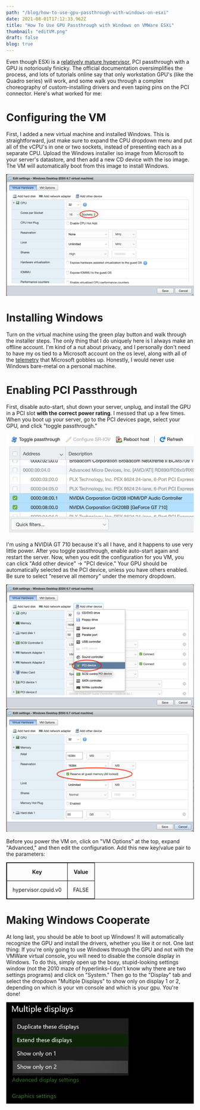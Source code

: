 ```yaml
---
path: "/blog/how-to-use-gpu-passthrough-with-windows-on-esxi"
date: 2021-08-01T17:12:33.962Z
title: "How To Use GPU Passthrough with Windows on VMWare ESXi"
thumbnail: "editVM.png"
draft: false
blog: true
---
```



<style>

table, th, td {
  border: 1px solid black;
  border-collapse: collapse;
}

th, td {
  padding: 15px;
}

th, td {
  text-align: center;
}

</style>

Even though ESXi is a [relatively mature hypervisor](https://en.wikipedia.org/wiki/Timeline_of_virtualization_development#Year_1999), PCI passthrough with a GPU is notoriously finicky.  The official documentation oversimplifies the process, and lots of tutorials online say that only workstation GPU's (like the Quadro series) will work, and some walk you through a complex choreography of custom-installing drivers and even taping pins on the PCI connector.  Here's what worked for me:

# Configuring the VM

First, I added a new virtual machine and installed Windows.  This is straightforward, just make sure to expand the CPU dropdown menu and put all of the vCPU's in one or two sockets, instead of presenting each as a separate CPU.  Upload the Windows installer iso image from Microsoft to your server's datastore, and then add a new CD device with the iso image.  The VM will automatically boot from this image to install Windows.

![Edit VM](../../images/editVM.png)

# Installing Windows

Turn on the virtual machine using the green play button and walk through the installer steps.  The only thing that I do uniquely here is I always make an offline account.  I'm kind of a nut about privacy, and I personally don't need to have my os tied to a Microsoft account on the os level, along with all of the [telemetry](https://docs.microsoft.com/en-us/windows/privacy/manage-windows-2004-endpoints) that Microsoft gobbles up.  Honestly, I would never use Windows bare-metal on a personal machine.

# Enabling PCI Passthrough

First, disable auto-start, shut down your server, unplug, and install the GPU in a PCI slot **with the correct power rating**.  I messed that up a few times.  When you boot up your server, go to the PCI devices page, select your GPU, and click "toggle passthrough."

![pcipassthrough](../../images/pcipassthrough.png 'PCI Passthrough')

I'm using a NVIDIA GT 710 because it's all I have, and it happens to use very little power.  After you toggle passthrough, enable auto-start again and restart the server.  Now, when you edit the configuration for you VM, you can click "Add other device" -> "PCI device."  Your GPU should be automatically selected as the PCI device, unless you have others enabled.  Be sure to select "reserve all memory" under the memory dropdown.  

![addpcidevice](../../images/addpcidevice.png)
![reserveAllMemory](../../images/reserveAllMemory.png)

Before you power the VM on, click on "VM Options" at the top, expand "Advanced," and then edit the configuration.  Add this new key/value pair to the parameters:

<table style="width:100%">
	<tr>
		<th>Key</th>
		<th>Value</th>
	</tr>
	<tr>
		<td>hypervisor.cpuid.v0</td>
		<td>FALSE</td>
	</tr>
</table>

# Making Windows Cooperate

At long last, you should be able to boot up Windows! It will automatically recognize the GPU and install the drivers, whether you like it or not.  One last thing: If you're only going to use Windows through the GPU and not with the VMWare virtual console, you will need to disable the console display in Windows.  To do this, simply open up the boxy, stupid-looking settings window (not the 2010 maze of hyperlinks–I don't know why there are two settings programs) and click on "System." Then go to the "Display" tab and select the dropdown "Multiple Displays" to show only on display 1 or 2, depending on which is your vm console and which is your gpu.  You're done!

![displayOptions](../../images/displayOptions.png)
